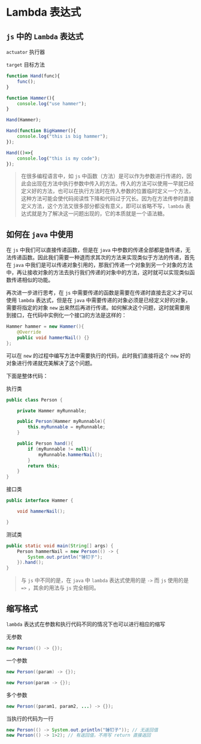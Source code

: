 # Lambda 表达式

## `js` 中的 `Lambda` 表达式

`actuator` 执行器

`target` 目标方法

```js
function Hand(func){
    func();
}

function Hammer(){
	console.log("use hammer");
}

Hand(Hammer);

Hand(function BigHammer(){
	console.log("this is big hammer");
});

Hand(()=>{
	console.log("this is my code");
});
```

> 在很多编程语言中，如 `js` 中函数（方法）是可以作为参数进行传递的，因此会出现在方法中执行参数中传入的方法。传入的方法可以使用一早就已经定义好的方法，也可以在执行方法时在传入参数的位置临时定义一个方法，这种方法可能会使代码阅读性下降和代码过于冗长。因为在方法传参时直接定义方法，这个方法又很多部分都没有意义，即可以省略不写，`lambda` 表达式就是为了解决这一问题出现的，它的本质就是一个语法糖。

## 如何在 `java` 中使用

在 `js` 中我们可以直接传递函数，但是在 `java` 中参数的传递全部都是值传递，无法传递函数。因此我们需要一种退而求其次的方法来实现类似于方法的传递，首先在 `java` 中我们是可以传递对象引用的，那我们传递一个对象到另一个对象的方法中，再让接收对象的方法去执行我们传递的对象中的方法，这时就可以实现类似函数传递相似的功能。

再次进一步进行思考，在 `js` 中需要传递的函数是需要在传递时直接去定义才可以使用 `lambda` 表达式，但是在 `java` 中需要传递的对象必须是已经定义好的对象，需要将指定的对象 `new` 出来然后再进行传递。如何解决这个问题，这时就需要用到接口，在代码中实例化一个接口的方法是这样的：

```java
Hammer hammer = new Hammer(){
    @Override
    public void hammerNail() {}
};
```

可以在 `new` 的过程中编写方法中需要执行的代码，此时我们直接将这个 `new` 好的对象进行传递就完美解决了这个问题。

下面是整体代码：

执行类

```java
public class Person {

    private Hammer myRunnable;

    public Person(Hammer myRunnable){
        this.myRunnable = myRunnable;
    }

    public Person hand(){
        if (myRunnable != null){
            myRunnable.hammerNail();
        }
        return this;
    }
}
```

接口类

```java
public interface Hammer {

    void hammerNail();

}
```

测试类

```java
public static void main(String[] args) {
    Person hammerNail = new Person(() -> {
        System.out.println("锤钉子");
    }).hand();
}
```

> 与 `js` 中不同的是，在 `java` 中 `lambda` 表达式使用的是 `->` 而 `js` 使用的是 `=>` ，其余的用法与 `js` 完全相同。

## 缩写格式

`lambda` 表达式在参数和执行代码不同的情况下也可以进行相应的缩写

无参数

```java
new Person(() -> {});
```

一个参数

```java
new Person((param) -> {});
```

```java
new Person(param -> {});
```

多个参数

```java
new Person((param1, param2, ...) -> {});
```

当执行的代码为一行

```java
new Person(() -> System.out.println("锤钉子")); // 无返回值
new Person(() -> 1>2); // 有返回值，不用写 return 直接返回
```

